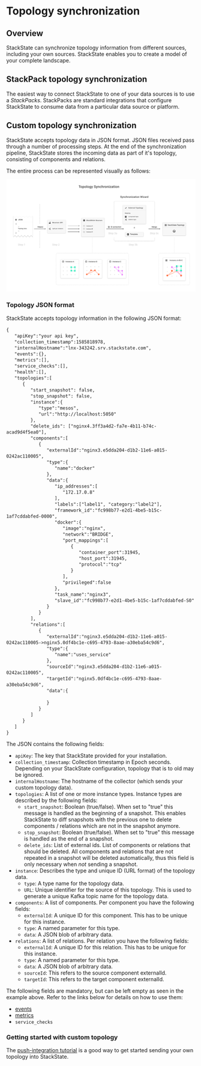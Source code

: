 # Topology synchronization

## Overview

StackState can synchronize topology information from different sources, including your own sources. StackState enables you to create a model of your complete landscape.

## StackPack topology synchronization

The easiest way to connect StackState to one of your data sources is to use a _StackPacks_. StackPacks are standard integrations that configure StackState to consume data from a particular data source or platform.

## Custom topology synchronization

StackState accepts topology data in JSON format. JSON files received pass through a number of processing steps. At the end of the synchronization pipeline, StackState stores the incoming data as part of it's topology, consisting of components and relations.

The entire process can be represented visually as follows:

![](../../.gitbook/assets/topology_synchronization.png)

### Topology JSON format

StackState accepts topology information in the following JSON format:

```text
{
   "apiKey":"your api key",
   "collection_timestamp":1585818978,
   "internalHostname":"lnx-343242.srv.stackstate.com",
   "events":{},
   "metrics":[],
   "service_checks":[],
   "health":[],
   "topologies":[
      {
         "start_snapshot": false,
         "stop_snapshot": false,
         "instance":{
            "type":"mesos",
            "url":"http://localhost:5050"
         },
         "delete_ids": ["nginx4.3ff3a4d2-fa7e-4b11-b74c-acad9d4f5ea0"],
         "components":[
            {
               "externalId":"nginx3.e5dda204-d1b2-11e6-a015-0242ac110005",
               "type":{
                  "name":"docker"
               },
               "data":{
                  "ip_addresses":[
                     "172.17.0.8"
                  ],
                  "labels":["label1", "category:"label2"],
                  "framework_id":"fc998b77-e2d1-4be5-b15c-1af7cddabfed-0000",
                  "docker":{
                     "image":"nginx",
                     "network":"BRIDGE",
                     "port_mappings":[
                        {
                           "container_port":31945,
                           "host_port":31945,
                           "protocol":"tcp"
                        }
                     ],
                     "privileged":false
                  },
                  "task_name":"nginx3",
                  "slave_id":"fc998b77-e2d1-4be5-b15c-1af7cddabfed-S0"
               }
            }
         ],
         "relations":[
            {
               "externalId":"nginx3.e5dda204-d1b2-11e6-a015-0242ac110005->nginx5.0df4bc1e-c695-4793-8aae-a30eba54c9d6",
               "type":{
                  "name":"uses_service"
               },
               "sourceId":"nginx3.e5dda204-d1b2-11e6-a015-0242ac110005",
               "targetId":"nginx5.0df4bc1e-c695-4793-8aae-a30eba54c9d6",
               "data":{

               }
            }
         ]
      }
   ]
}
```

The JSON contains the following fields:

* `apiKey`: The key that StackState provided for your installation.
* `collection_timestamp`: Collection timestamp in Epoch seconds. Depending on your StackState configuration, topology that is to old may be ignored.
* `internalHostname`: The hostname of the collector \(which sends your custom topology data\).
* `topologies`: A list of one or more instance types. Instance types are described by the following fields:
  * `start_snapshot`: Boolean \(true/false\). When set to "true" this message is handled as the beginning of a snapshot. This enables StackState to diff snapshots with the previous one to delete components / relations which are not in the snapshot anymore.
  * `stop_snapshot`: Boolean \(true/false\). When set to "true" this message is handled as the end of a snapshot.
  * `delete_ids`: List of external ids. List of components or relations that should be deleted. All components and relations that are not repeated in a snapshot will be deleted automatically, thus this field is only necessary when _not_ sending a snapshot.
* `instance`: Describes the type and unique ID \(URL format\) of the topology data.
  * `type`: A type name for the topology data.
  * `URL`: Unique identifier for the source of this topology. This is used to generate a unique Kafka topic name for the topology data.
* `components`: A list of components. Per component you have the following fields:
  * `externalId`: A unique ID for this component. This has to be unique for this instance.
  * `type`: A named parameter for this type.
  * `data`: A JSON blob of arbitrary data.
* `relations`: A list of relations. Per relation you have the following fields:
  * `externalId`: A unique ID for this relation. This has to be unique for this instance.
  * `type`: A named parameter for this type.
  * `data`: A JSON blob of arbitrary data.  
  * `sourceId`: This refers to the source component externalId.
  * `targetId`: This refers to the target component externalId.

The following fields are mandatory, but can be left empty as seen in the example above. Refer to the links below for details on how to use them:

* [events](../telemetry/send_telemetry.md#events)
* [metrics](../telemetry/send_telemetry.md#metrics)
* `service_checks`

### Getting started with custom topology

The [push-integration tutorial](../../develop/tutorials/push_integration_tutorial.md) is a good way to get started sending your own topology into StackState.

